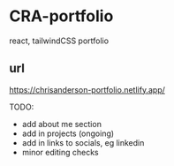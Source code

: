 # CRA-portfolio
react, tailwindCSS portfolio

## url
https://chrisanderson-portfolio.netlify.app/

TODO:
- add about me section
- add in projects (ongoing)
- add in links to socials, eg linkedin
- minor editing checks